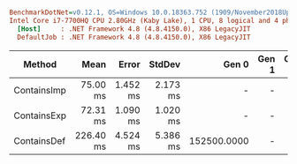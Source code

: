 ``` ini

BenchmarkDotNet=v0.12.1, OS=Windows 10.0.18363.752 (1909/November2018Update/19H2)
Intel Core i7-7700HQ CPU 2.80GHz (Kaby Lake), 1 CPU, 8 logical and 4 physical cores
  [Host]     : .NET Framework 4.8 (4.8.4150.0), X86 LegacyJIT
  DefaultJob : .NET Framework 4.8 (4.8.4150.0), X86 LegacyJIT


```
|      Method |      Mean |    Error |   StdDev |       Gen 0 | Gen 1 | Gen 2 |   Allocated |
|------------ |----------:|---------:|---------:|------------:|------:|------:|------------:|
| ContainsImp |  75.00 ms | 1.452 ms | 2.173 ms |           - |     - |     - |           - |
| ContainsExp |  72.31 ms | 1.090 ms | 1.020 ms |           - |     - |     - |           - |
| ContainsDef | 226.40 ms | 4.524 ms | 5.386 ms | 152500.0000 |     - |     - | 480707954 B |
